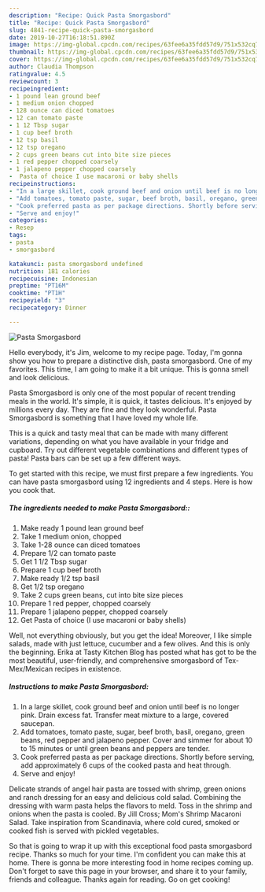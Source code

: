 ```yaml
---
description: "Recipe: Quick Pasta Smorgasbord"
title: "Recipe: Quick Pasta Smorgasbord"
slug: 4841-recipe-quick-pasta-smorgasbord
date: 2019-10-27T16:18:51.890Z
image: https://img-global.cpcdn.com/recipes/63fee6a35fdd57d9/751x532cq70/pasta-smorgasbord-recipe-main-photo.jpg
thumbnail: https://img-global.cpcdn.com/recipes/63fee6a35fdd57d9/751x532cq70/pasta-smorgasbord-recipe-main-photo.jpg
cover: https://img-global.cpcdn.com/recipes/63fee6a35fdd57d9/751x532cq70/pasta-smorgasbord-recipe-main-photo.jpg
author: Claudia Thompson
ratingvalue: 4.5
reviewcount: 3
recipeingredient:
- 1 pound lean ground beef
- 1 medium onion chopped
- 128 ounce can diced tomatoes
- 12 can tomato paste
- 1 12 Tbsp sugar
- 1 cup beef broth
- 12 tsp basil
- 12 tsp oregano
- 2 cups green beans cut into bite size pieces
- 1 red pepper chopped coarsely
- 1 jalapeno pepper chopped coarsely
-  Pasta of choice I use macaroni or baby shells
recipeinstructions:
- "In a large skillet, cook ground beef and onion until beef is no longer pink. Drain excess fat. Transfer meat mixture to a large, covered saucepan."
- "Add tomatoes, tomato paste, sugar, beef broth, basil, oregano, green beans, red pepper and jalapeno pepper. Cover and simmer for about 10 to 15 minutes or until green beans and peppers are tender."
- "Cook preferred pasta as per package directions. Shortly before serving, add approximately 6 cups of the cooked pasta and heat through."
- "Serve and enjoy!"
categories:
- Resep
tags:
- pasta
- smorgasbord

katakunci: pasta smorgasbord undefined
nutrition: 181 calories
recipecuisine: Indonesian
preptime: "PT16M"
cooktime: "PT1H"
recipeyield: "3"
recipecategory: Dinner

---
```



![Pasta Smorgasbord](https://img-global.cpcdn.com/recipes/63fee6a35fdd57d9/751x532cq70/pasta-smorgasbord-recipe-main-photo.jpg)

Hello everybody, it's Jim, welcome to my recipe page. Today, I'm gonna show you how to prepare a distinctive dish, pasta smorgasbord. One of my favorites. This time, I am going to make it a bit unique. This is gonna smell and look delicious.

Pasta Smorgasbord is only one of the most popular of recent trending meals in the world. It's simple, it is quick, it tastes delicious. It's enjoyed by millions every day. They are fine and they look wonderful. Pasta Smorgasbord is something that I have loved my whole life.

This is a quick and tasty meal that can be made with many different variations, depending on what you have available in your fridge and cupboard. Try out different vegetable combinations and different types of pasta! Pasta bars can be set up a few different ways.


To get started with this recipe, we must first prepare a few ingredients. You can have pasta smorgasbord using 12 ingredients and 4 steps. Here is how you cook that.

##### The ingredients needed to make Pasta Smorgasbord::

1. Make ready 1 pound lean ground beef
1. Take 1 medium onion, chopped
1. Take 1-28 ounce can diced tomatoes
1. Prepare 1/2 can tomato paste
1. Get 1 1/2 Tbsp sugar
1. Prepare 1 cup beef broth
1. Make ready 1/2 tsp basil
1. Get 1/2 tsp oregano
1. Take 2 cups green beans, cut into bite size pieces
1. Prepare 1 red pepper, chopped coarsely
1. Prepare 1 jalapeno pepper, chopped coarsely
1. Get  Pasta of choice (I use macaroni or baby shells)


Well, not everything obviously, but you get the idea! Moreover, I like simple salads, made with just lettuce, cucumber and a few olives. And this is only the beginning. Erika at Tasty Kitchen Blog has posted what has got to be the most beautiful, user-friendly, and comprehensive smorgasbord of Tex-Mex/Mexican recipes in existence. 

##### Instructions to make Pasta Smorgasbord:

1. In a large skillet, cook ground beef and onion until beef is no longer pink. Drain excess fat. Transfer meat mixture to a large, covered saucepan.
1. Add tomatoes, tomato paste, sugar, beef broth, basil, oregano, green beans, red pepper and jalapeno pepper. Cover and simmer for about 10 to 15 minutes or until green beans and peppers are tender.
1. Cook preferred pasta as per package directions. Shortly before serving, add approximately 6 cups of the cooked pasta and heat through.
1. Serve and enjoy!


Delicate strands of angel hair pasta are tossed with shrimp, green onions and ranch dressing for an easy and delicious cold salad. Combining the dressing with warm pasta helps the flavors to meld. Toss in the shrimp and onions when the pasta is cooled. By Jill Cross; Mom&#39;s Shrimp Macaroni Salad. Take inspiration from Scandinavia, where cold cured, smoked or cooked fish is served with pickled vegetables. 

So that is going to wrap it up with this exceptional food pasta smorgasbord recipe. Thanks so much for your time. I'm confident you can make this at home. There is gonna be more interesting food in home recipes coming up. Don't forget to save this page in your browser, and share it to your family, friends and colleague. Thanks again for reading. Go on get cooking!
